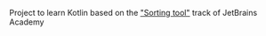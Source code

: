 Project to learn Kotlin based on the ["Sorting tool"](https://hyperskill.org/projects/106?track=3) track of JetBrains Academy
